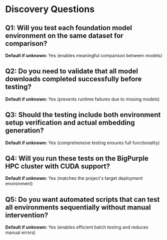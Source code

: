 # Discovery Questions

## Q1: Will you test each foundation model environment on the same dataset for comparison?
**Default if unknown:** Yes (enables meaningful comparison between models)

## Q2: Do you need to validate that all model downloads completed successfully before testing?
**Default if unknown:** Yes (prevents runtime failures due to missing models)

## Q3: Should the testing include both environment setup verification and actual embedding generation?
**Default if unknown:** Yes (comprehensive testing ensures full functionality)

## Q4: Will you run these tests on the BigPurple HPC cluster with CUDA support?
**Default if unknown:** Yes (matches the project's target deployment environment)

## Q5: Do you want automated scripts that can test all environments sequentially without manual intervention?
**Default if unknown:** Yes (enables efficient batch testing and reduces manual errors)